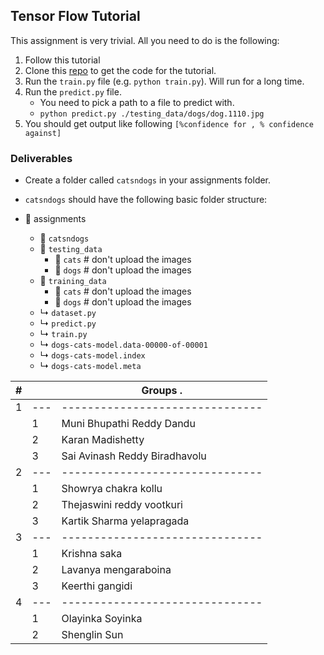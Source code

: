## Tensor Flow Tutorial

This assignment is very trivial. All you need to do is the following:

1. Follow this tutorial
2. Clone this [repo](https://github.com/sankit1/cv-tricks.com/tree/master/Tensorflow-tutorials/tutorial-2-image-classifier) to get the code for the tutorial.
2. Run the `train.py` file (e.g. `python train.py`). Will run for a long time.
3. Run the `predict.py` file. 
    - You need to pick a path to a file to predict with. 
    - `python predict.py ./testing_data/dogs/dog.1110.jpg`
4. You should get output like following `[%confidence for , % confidence against]`

### Deliverables

- Create a folder called `catsndogs` in your assignments folder.
- `catsndogs` should have the following basic folder structure:

- &#128193; assignments 
    - &#128193; `catsndogs`
    - &#128193; `testing_data`
        - &#128193; `cats` # don't upload the images
        - &#128193; `dogs` # don't upload the images
    - &#128193; `training_data`
        - &#128193; `cats` # don't upload the images
        - &#128193; `dogs` # don't upload the images
    - &#x21b3; `dataset.py`
    - &#x21b3; `predict.py`
    - &#x21b3; `train.py`
    - &#x21b3; `dogs-cats-model.data-00000-of-00001`
    - &#x21b3; `dogs-cats-model.index`
    - &#x21b3; `dogs-cats-model.meta`

| # |   | Groups .                    |
|---|---|-------------------------------|
| 1 |---|-------------------------------|
|   | 1 | Muni Bhupathi Reddy Dandu     |
|   | 2 | Karan Madishetty              |
|   | 3 | Sai Avinash Reddy Biradhavolu |
| 2 |---|-------------------------------|
|   | 1 | Showrya chakra kollu          |
|   | 2 | Thejaswini reddy vootkuri     |
|   | 3 | Kartik Sharma yelapragada     |
| 3 |---|-------------------------------|
|   | 1 | Krishna saka                  |
|   | 2 | Lavanya mengaraboina          |
|   | 3 | Keerthi gangidi               |
| 4 |---|-------------------------------|
|   | 1 | Olayinka Soyinka              |
|   | 2 | Shenglin Sun                  |
